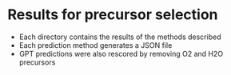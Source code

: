 # Results for precursor selection

- Each directory contains the results of the methods described
- Each prediction method generates a JSON file 
- GPT predictions were also rescored by removing O2 and H2O precursors
